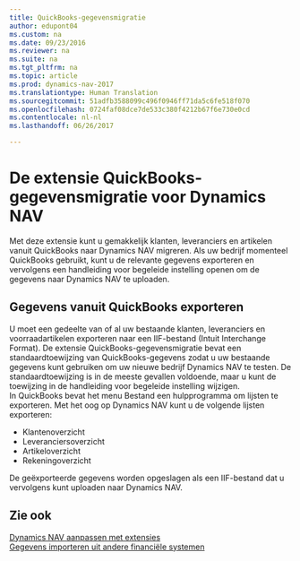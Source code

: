 ```yaml
---
title: QuickBooks-gegevensmigratie
author: edupont04
ms.custom: na
ms.date: 09/23/2016
ms.reviewer: na
ms.suite: na
ms.tgt_pltfrm: na
ms.topic: article
ms.prod: dynamics-nav-2017
ms.translationtype: Human Translation
ms.sourcegitcommit: 51adfb3588099c496f0946ff71da5c6fe518f070
ms.openlocfilehash: 0724faf08dce7de533c380f4212b67f6e730e0cd
ms.contentlocale: nl-nl
ms.lasthandoff: 06/26/2017

---
```


# <a name="the-quickbooks-data-migration-extension-for-dynamics-nav"></a>De extensie QuickBooks-gegevensmigratie voor Dynamics NAV
Met deze extensie kunt u gemakkelijk klanten, leveranciers en artikelen vanuit QuickBooks naar Dynamics NAV migreren. Als uw bedrijf momenteel QuickBooks gebruikt, kunt u de relevante gegevens exporteren en vervolgens een handleiding voor begeleide instelling openen om de gegevens naar Dynamics NAV te uploaden.  

## <a name="exporting-data-from-quickbooks"></a>Gegevens vanuit QuickBooks exporteren
U moet een gedeelte van of al uw bestaande klanten, leveranciers en voorraadartikelen exporteren naar een IIF-bestand (Intuit Interchange Format). De extensie QuickBooks-gegevensmigratie bevat een standaardtoewijzing van QuickBooks-gegevens zodat u uw bestaande gegevens kunt gebruiken om uw nieuwe bedrijf Dynamics NAV te testen. De standaardtoewijzing is in de meeste gevallen voldoende, maar u kunt de toewijzing in de handleiding voor begeleide instelling wijzigen.  
In QuickBooks bevat het menu Bestand een hulpprogramma om lijsten te exporteren. Met het oog op Dynamics NAV kunt u de volgende lijsten exporteren:
- Klantenoverzicht
- Leveranciersoverzicht
- Artikeloverzicht
- Rekeningoverzicht  

De geëxporteerde gegevens worden opgeslagen als een IIF-bestand dat u vervolgens kunt uploaden naar Dynamics NAV.

## <a name="see-also"></a>Zie ook  
[Dynamics NAV aanpassen met extensies](ui-extensions.md)  
[Gegevens importeren uit andere financiële systemen](upload-data.md)  

